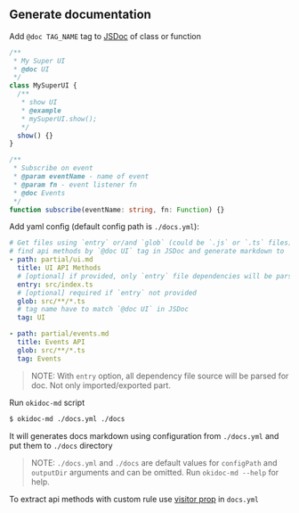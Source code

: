 ## Generate documentation

Add `@doc TAG_NAME` tag to [JSDoc](http://usejsdoc.org) of class or function

```typescript
/**
 * My Super UI
 * @doc UI
 */
class MySuperUI {
  /**
   * show UI
   * @example
   * mySuperUI.show();
   */
  show() {}
}

/**
 * Subscribe on event
 * @param eventName - name of event
 * @param fn - event listener fn
 * @doc Events
 */
function subscribe(eventName: string, fn: Function) {}
```

Add yaml config (default config path is `./docs.yml`):

```yaml
# Get files using `entry` or/and `glob` (could be `.js` or `.ts` files),
# find api methods by `@doc UI` tag in JSDoc and generate markdown to `partial/ui.md` file.
- path: partial/ui.md
  title: UI API Methods
  # [optional] if provided, only `entry` file dependencies will be parsed
  entry: src/index.ts
  # [optional] required if `entry` not provided
  glob: src/**/*.ts
  # tag name have to match `@doc UI` in JSDoc
  tag: UI

- path: partial/events.md
  title: Events API
  glob: src/**/*.ts
  tag: Events
```

> NOTE: With `entry` option, all dependency file source will be parsed for doc. Not only imported/exported part.

Run `okidoc-md` script

```sh
$ okidoc-md ./docs.yml ./docs
```

It will generates docs markdown using configuration from `./docs.yml` and put them to `./docs` directory

> NOTE: `./docs.yml` and `./docs` are default values for `configPath` and `outputDir` arguments and can be omitted.
> Run `okidoc-md --help` for help.

To extract api methods with custom rule use [visitor prop](./okidoc-md-visitor) in `docs.yml`
